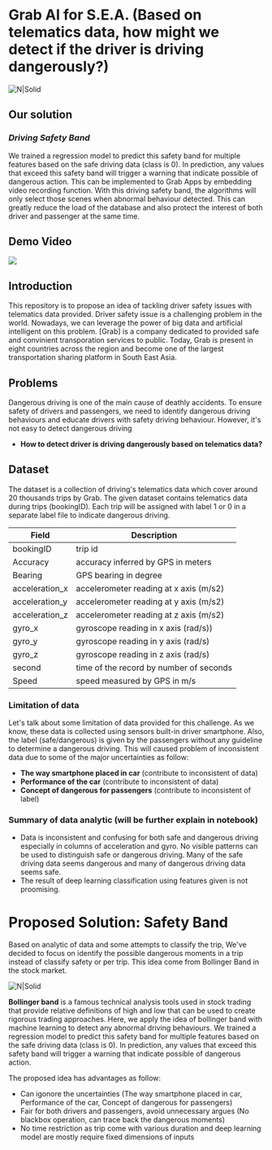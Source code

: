 # Grab AI for S.E.A. (Based on telematics data, how might we detect if the driver is driving dangerously?)
![N|Solid](https://static.wixstatic.com/media/397bed_647eb21ff7ce4b3e990927d40781d7a7~mv2.png/v1/fill/w_490,h_302,al_c,usm_0.66_1.00_0.01/397bed_647eb21ff7ce4b3e990927d40781d7a7~mv2.png)

## Our solution
### ***Driving Safety Band***
 We trained a regression model to predict this safety band for multiple features based on the safe driving data (class is 0). In prediction, any values that exceed this safety band will trigger a warning that indicate possible of dangerous action. This can be implemented to Grab Apps by embedding video recording function. With this driving safety band, the algorithms will only select those scenes when abnormal behaviour detected. This can greatly reduce the load of the database and also protect the interest of both driver and passenger at the same time.  

## Demo Video
[![](http://img.youtube.com/vi/rCUhDAE3VtM/0.jpg)](http://www.youtube.com/watch?v=rCUhDAE3VtM "Demo video")

## Introduction
This repository is to propose an idea of tackling driver safety issues with telematics data provided. Driver safety issue is a challenging problem in the world. Nowadays, we can leverage the power of big data and artificial intelligent on this problem. [Grab] is a company dedicated to provided safe and convinient transporation services to public. Today, Grab is present in eight countries across the region and become one of the largest transportation sharing platform in South East Asia.

## Problems
Dangerous driving is one of the main cause of deathly accidents. To ensure safety of drivers and passengers, we need to identify dangerous driving behaviours and educate drivers with safety driving behaviour. However, it's not easy to detect dangerous driving 
- **How to detect driver is driving dangerously based on telematics data?**

## Dataset
The dataset is a collection of driving's telematics data which cover around 20 thousands trips by Grab. The given dataset contains telematics data during trips (bookingID). Each trip will be assigned with label 1 or 0 in a separate label file to indicate dangerous driving. 

| Field | Description |
| ------ | ------ |
| bookingID | trip id |
| Accuracy | accuracy inferred by GPS in meters |
| Bearing | GPS bearing in degree |
| acceleration_x | accelerometer reading at x axis (m/s2) |
| acceleration_y | accelerometer reading at y axis (m/s2) |
| acceleration_z | accelerometer reading at z axis (m/s2) |
| gyro_x | gyroscope reading in x axis (rad/s)) |
| gyro_y | gyroscope reading in y axis (rad/s) |
| gyro_z | gyroscope reading in z axis (rad/s) |
| second | time of the record by number of seconds |
| Speed | speed measured by GPS in m/s |

### Limitation of data
Let's talk about some limitation of data provided for this challenge. As we know, these data is collected using sensors built-in driver smartphone. Also, the label (safe/dangerous) is given by the passengers without any guideline to determine a dangerous driving. This will caused problem of inconsistent data due to some of the major uncertainties as follow:
- **The way smartphone placed in car** (contribute to inconsistent of data)
- **Performance of the car** (contribute to inconsistent of data)
- **Concept of dangerous for passengers** (contribute to inconsistent of label)

### Summary of data analytic (will be further explain in notebook)
- Data is inconsistent and confusing for both safe and dangerous driving especially in columns of acceleration and gyro. No visible patterns can be used to distinguish safe or dangerous driving. Many of the safe driving data seems dangerous and many of dangerous driving data seems safe. 
- The result of deep learning classification using features given is not proomising.

# Proposed Solution: Safety Band
Based on analytic of data and some attempts to classify the trip, We've decided to focus on identify the possible dangerous moments in a trip instead of classify safety or per trip. This idea come from Bollinger Band in the stock market. 

![N|Solid](https://a.c-dn.net/c/content/igcom/en_GB/ig-financial-markets/market-news-and-analysis/trading-strategies/2018/11/27/trading-with-bollinger-bands/jcr%3Acontent/newspar3/panel_child_604225165/mp-parsys2/textimage/image.webimg.png/1543324397375.png)

**Bollinger band** is a famous technical analysis tools used in stock trading that provide relative definitions of high and low that can be used to create rigorous trading approaches. Here, we apply the idea of bollinger band with machine learning to detect any abnormal driving behaviours. We trained a regression model to predict this safety band for multiple features based on the safe driving data (class is 0). In prediction, any values that exceed this safety band will trigger a warning that indicate possible of dangerous action.

The proposed idea has advantages as follow:
- Can igonore the uncertainties (The way smartphone placed in car, Performance of the car, Concept of dangerous for passengers)
- Fair for both drivers and passengers, avoid unnecessary argues (No blackbox operation, can trace back the dangerous moments)
- No time restriction as trip come with various duration and deep learning model are mostly require fixed dimensions of inputs
